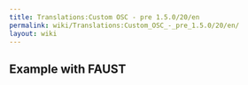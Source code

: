 ```yaml
---
title: Translations:Custom OSC - pre 1.5.0/20/en
permalink: wiki/Translations:Custom_OSC_-_pre_1.5.0/20/en/
layout: wiki
---
```


## Example with FAUST
